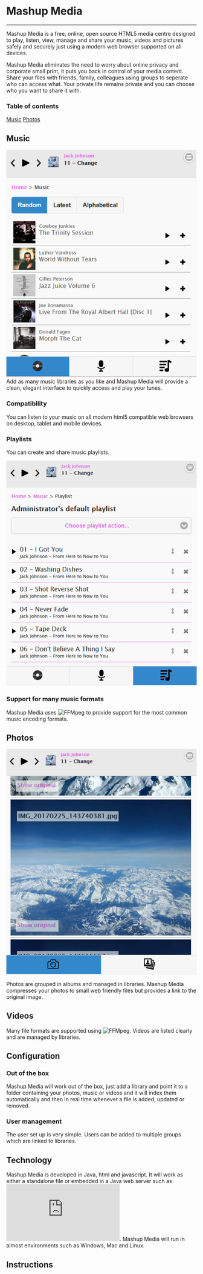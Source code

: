 # Mashup Media
***
Mashup Media is a free, online, open source HTML5 media centre designed to play, listen, view, manage and share your music, videos and pictures safely and securely just using a modern web browser supported on all devices.

Mashup Media eliminates the need to worry about online privacy and corporate small print, it puts you back in control of your media content. Share your files with friends, family, colleagues using groups to seperate who can access what. Your private life remains private and you can choose who you want to share it with.

### Table of contents
[Music](#music)
[Photos](#photos)



## Music
![Mashup Media - music home page](src/misc/screehshots/music-random.png)
Add as many music libraries as you like and Mashup Media will provide a clean, elegant interface to quickly access and play your tunes.
### Compatibility
You can listen to your music on all modern html5 compatible web browsers on desktop, tablet and mobile devices.
### Playlists
You can create and share music playlists.

![Mashup Media - music home page](src/misc/screehshots/music-playlist.png)

### Support for many music formats 
Mashup Media uses ![FFMpeg](https://www.ffmpeg.org/) to provide support for the most common music encoding formats.

## Photos

![Mashup Media - photo home page](src/misc/screehshots/photo-photos.png)

Photos are grouped in albums and managed in libraries. Mashup Media compresses your photos to small web friendly files but provides a link to the original image.

## Videos
Many file formats are supported using ![FFMpeg](https://www.ffmpeg.org/). Videos are listed clearly and are managed by libraries.

## Configuration
### Out of the box
Mashup Media will work out of the box, just add a library and point it to a folder containing your photos, music or videos and it will index them automatically and then in real time whenever a file is added, updated or removed.
### User management
The user set up is very simple. Users can be added to multiple groups which are linked to libraries.

## Technology
Mashup Media is developed in Java, html and javascript. It will work as either a standalone file or embedded in a Java web server such as ![Tomcat](https://tomcat.apache.org/index.html). Mashup Media will run in almost environments such as Windows, Mac and Linux.

## Instructions


